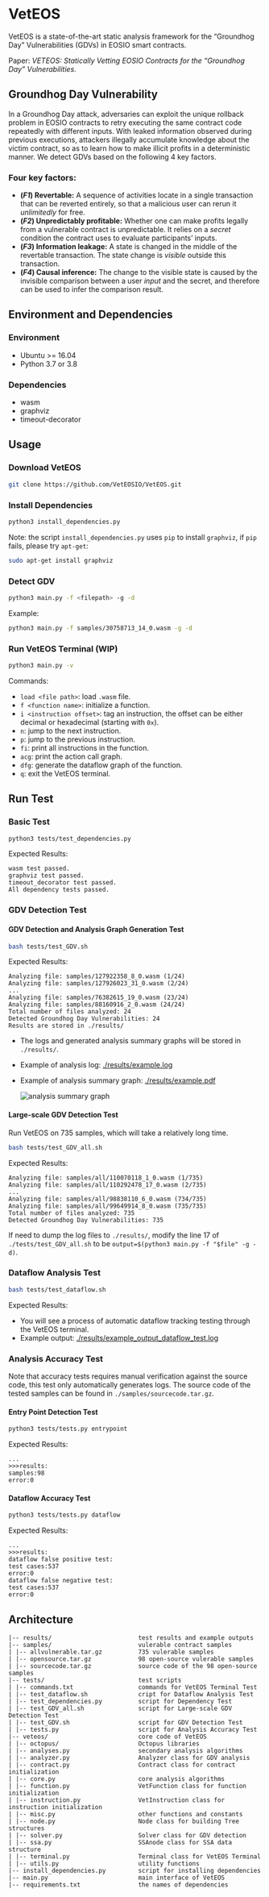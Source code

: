 # VetEOS

VetEOS is a state-of-the-art static analysis framework for the “Groundhog Day” Vulnerabilities (GDVs) in EOSIO smart contracts.

Paper: _VETEOS: Statically Vetting EOSIO Contracts for the “Groundhog Day” Vulnerabilities_.

## Groundhog Day Vulnerability

In a Groundhog Day attack, adversaries can exploit the unique rollback problem in EOSIO contracts to retry executing the same contract code repeatedly with different inputs. With leaked information observed during previous executions, attackers illegally accumulate knowledge about the victim contract, so as to learn how to make illicit profits in a deterministic manner. We detect GDVs based on the following 4 key factors.

### Four key factors:

- **(_F1_) Revertable:** A sequence of activities locate in a single transaction that can be reverted entirely, so that a malicious user can rerun it _unlimitedly_ for free.
- **(_F2_) Unpredictably profitable:** Whether one can make profits legally from a vulnerable contract is unpredictable. It relies on a _secret_ condition the contract uses to evaluate participants’ inputs.
- **(_F3_) Information leakage:** A state is changed in the middle of the revertable transaction. The state change is _visible_ outside this transaction.
- **(_F4_) Causal inference:** The change to the visible state is caused by the invisible comparison between a user _input_ and the secret, and therefore can be used to infer the comparison result.

## Environment and Dependencies

### Environment

- Ubuntu >= 16.04
- Python 3.7 or 3.8

### Dependencies

- wasm
- graphviz
- timeout-decorator

## Usage

### Download VetEOS

```bash
git clone https://github.com/VetEOSIO/VetEOS.git
```

### Install Dependencies

```bash
python3 install_dependencies.py
```

Note: the script `install_dependencies.py` uses `pip` to install `graphviz`, if `pip` fails, please try `apt-get`:

```bash
sudo apt-get install graphviz
```

### Detect GDV

```bash
python3 main.py -f <filepath> -g -d
```

Example:

```bash
python3 main.py -f samples/30758713_14_0.wasm -g -d
```

### Run VetEOS Terminal (WIP)

```bash
python3 main.py -v
```

Commands:

- `load <file path>`: load `.wasm` file.
- `f <function name>`: initialize a function.
- `i <instruction offset>`: tag an instruction, the offset can be either decimal or hexadecimal (starting with `0x`).
- `n`: jump to the next instruction.
- `p`: jump to the previous instruction.
- `fi`: print all instructions in the function.
- `acg`: print the action call graph.
- `dfg`: generate the dataflow graph of the function.
- `q`: exit the VetEOS terminal.

## Run Test

### Basic Test

```bash
python3 tests/test_dependencies.py
```

Expected Results:

```
wasm test passed.
graphviz test passed.
timeout_decorator test passed.
All dependency tests passed.
```

### GDV Detection Test

#### GDV Detection and Analysis Graph Generation Test

```bash
bash tests/test_GDV.sh
```

Expected Results:

```
Analyzing file: samples/127922358_8_0.wasm (1/24)
Analyzing file: samples/127926023_31_0.wasm (2/24)
...
Analyzing file: samples/76382615_19_0.wasm (23/24)
Analyzing file: samples/88160916_2_0.wasm (24/24)
Total number of files analyzed: 24
Detected Groundhog Day Vulnerabilities: 24
Results are stored in ./results/
```

- The logs and generated analysis summary graphs will be stored in `./results/`.

- Example of analysis log: [./results/example.log](./results/example.log)

- Example of analysis summary graph: [./results/example.pdf](./results/example.pdf)

  ![analysis summary graph](results/example.png)

#### Large-scale GDV Detection Test

Run VetEOS on 735 samples, which will take a relatively long time.

```bash
bash tests/test_GDV_all.sh
```

Expected Results:

```
Analyzing file: samples/all/110070118_1_0.wasm (1/735)
Analyzing file: samples/all/110292478_17_0.wasm (2/735)
...
Analyzing file: samples/all/98838110_6_0.wasm (734/735)
Analyzing file: samples/all/99649914_8_0.wasm (735/735)
Total number of files analyzed: 735
Detected Groundhog Day Vulnerabilities: 735
```

If need to dump the log files to `./results/`, modify the line 17 of `./tests/test_GDV_all.sh` to be `output=$(python3 main.py -f "$file" -g -d)`.

### Dataflow Analysis Test

```bash
bash tests/test_dataflow.sh
```

Expected Results:

- You will see a process of automatic dataflow tracking testing through the VetEOS terminal.
- Example output: [./results/example_output_dataflow_test.log](./results/example_output_dataflow_test.log)

### Analysis Accuracy Test

Note that accuracy tests requires manual verification against the source code, this test only automatically generates logs. The source code of the tested samples can be found in `./samples/sourcecode.tar.gz`.

#### Entry Point Detection Test

```bash
python3 tests/tests.py entrypoint
```

Expected Results:

```
...
>>>results:
samples:98
error:0
```

#### Dataflow Accuracy Test

```bash
python3 tests/tests.py dataflow
```

Expected Results:

```
...
>>>results:
dataflow false positive test:
test cases:537
error:0
dataflow false negative test:
test cases:537
error:0
```

## Architecture

```
|-- results/                        test results and example outputs
|-- samples/                        vulerable contract samples
| |-- allvulnerable.tar.gz          735 vulerable samples
| |-- opensource.tar.gz             98 open-source vulerable samples
| |-- sourcecode.tar.gz             source code of the 98 open-source samples
|-- tests/                          test scripts
| |-- commands.txt                  commands for VetEOS Terminal Test
| |-- test_dataflow.sh              cript for Dataflow Analysis Test
| |-- test_dependencies.py          script for Dependency Test
| |-- test_GDV_all.sh               script for Large-scale GDV Detection Test
| |-- test_GDV.sh                   script for GDV Detection Test
| |-- tests.py                      script for Analysis Accuracy Test
|-- veteos/                         core code of VetEOS
| |-- octopus/                      Octopus libraries
| |-- analyses.py                   secondary analysis algorithms
| |-- analyzer.py                   Analyzer class for GDV analysis
| |-- contract.py                   Contract class for contract initialization
| |-- core.py                       core analysis algorithms
| |-- function.py                   VetFunction class for function initialization
| |-- instruction.py                VetInstruction class for instruction initialization
| |-- misc.py                       other functions and constants
| |-- node.py                       Node class for building Tree structures
| |-- solver.py                     Solver class for GDV detection
| |-- ssa.py                        SSAnode class for SSA data structure
| |-- terminal.py                   Terminal class for VetEOS Terminal
| |-- utils.py                      utility functions
|-- install_dependencies.py         script for installing dependencies
|-- main.py                         main interface of VetEOS
|-- requirements.txt                the names of dependencies
```
